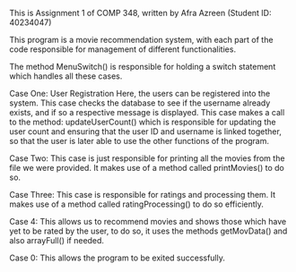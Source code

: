 
This is Assignment 1 of COMP 348, written by Afra Azreen (Student ID: 40234047)

This program is a movie recommendation system, with each part of the code responsible for management of different functionalities. 

The method MenuSwitch() is responsible for holding a switch statement which handles all these cases. 

Case One: User Registration
Here, the users can be registered into the system. This case checks the database to see if the username already exists, and if so a respective message is displayed. This case makes a call to the method: updateUserCount() which is responsible for updating the user count and ensuring that the user ID and username is linked together, so that the user is later able to use the other functions of the program. 


Case Two: 
This case is just responsible for printing all the movies from the file we were provided. It makes use of a method called printMovies() to do so.


Case Three:
This case is responsible for ratings and processing them. It makes use of a method called ratingProcessing() to do so efficiently. 

Case 4:
This allows us to recommend movies and shows those which have yet to be rated by the user, to do so, it uses the methods getMovData() and also arrayFull() if needed. 

Case 0: 
This allows the program to be exited successfully. 